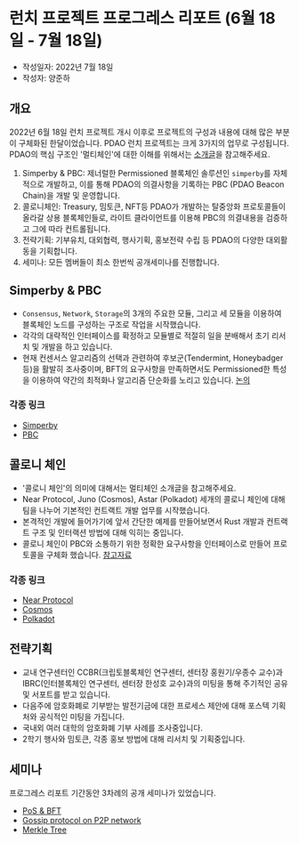 # 런치 프로젝트 프로그레스 리포트 (6월 18일 - 7월 18일)

- 작성일자: 2022년 7월 18일
- 작성자: 양준하

## 개요

2022년 6월 18일 런치 프로젝트 개시 이후로 프로젝트의 구성과 내용에 대해 많은 부분이 구체화된 한달이었습니다.
PDAO 런치 프로젝트는 크게 3가지의 업무로 구성됩니다. PDAO의 핵심 구조인 '멀티체인'에 대한 이해를 위해서는 [소개글](../pdao-the-multichain-dao.md)을 참고해주세요.

1. Simperby & PBC: 제너럴한 Permissioned 블록체인 솔루션인 `simperby`를 자체적으로 개발하고, 이를 통해 PDAO의 의결사항을 기록하는 PBC (PDAO Beacon Chain)을 개발 및 운영합니다.
2. 콜로니체인: Treasury, 밈토큰, NFT등 PDAO가 개발하는 탈중앙화 프로토콜들이 올라갈 상용 블록체인들로, 라이트 클라이언트를 이용해 PBC의 의결내용을 검증하고 그에 따라 컨트롤됩니다.
3. 전략기획: 기부유치, 대외협력, 행사기획, 홍보전략 수립 등 PDAO의 다양한 대외활동을 기획합니다.
4. 세미나: 모든 멤버들이 최소 한번씩 공개세미나를 진행합니다.

## Simperby & PBC
- `Consensus`, `Network`, `Storage`의 3개의 주요한 모듈, 그리고 세 모듈을 이용하여 블록체인 노드를 구성하는 구조로 작업을 시작했습니다.
- 각각의 대략적인 인터페이스를 확정하고 모듈별로 적절히 일을 분배해서 초기 리서치 및 개발을 하고 있습니다.
- 현재 컨센서스 알고리즘의 선택과 관련하여 후보군(Tendermint, Honeybadger 등)을 활발히 조사중이며,
BFT의 요구사항을 만족하면서도 Permissioned한 특성을 이용하여 약간의 최적화나 알고리즘 단순화를 노리고 있습니다. [논의](https://github.com/postech-dao/simperby/issues/4)

### 각종 링크
- [Simperby](https://github.com/postech-dao/simperby)
- [PBC](https://github.com/postech-dao/beacon-chain)

## 콜로니 체인
- '콜로니 체인'의 의미에 대해서는 멀티체인 소개글을 참고해주세요.
- Near Protocol, Juno (Cosmos), Astar (Polkadot) 세개의 콜로니 체인에 대해 팀을 나누어 기본적인 컨트랙트 개발 업무를 시작했습니다.
- 본격적인 개발에 들어가기에 앞서 간단한 예제를 만들어보면서 Rust 개발과 컨트랙트 구조 및 인터랙션 방법에 대해 익히는 중입니다.
- 콜로니 체인이 PBC와 소통하기 위한 정확한 요구사항을 인터페이스로 만들어 프로토콜을 구체화 했습니다. [참고자료](https://github.com/postech-dao/beacon-chain/blob/main/docs/colony-chain-instruction.md)

### 각종 링크
- [Near Protocol](https://github.com/postech-dao/near)
- [Cosmos](https://github.com/postech-dao/cosmos)
- [Polkadot](https://github.com/postech-dao/polkadot)

## 전략기획
- 교내 연구센터인 CCBR(크립토블록체인 연구센터, 센터장 홍원기/우종수 교수)과 IBRC(인터블록체인 연구센터, 센터장 한성호 교수)과의 미팅을 통해 주기적인 공유 및 서포트를 받고 있습니다.
- 다음주에 암호화폐로 기부받는 발전기금에 대한 프로세스 제안에 대해 포스텍 기획처와 공식적인 미팅을 가집니다.
- 국내외 여러 대학의 암호화폐 기부 사례를 조사중입니다.
- 2학기 행사와 밈토큰, 각종 홍보 방법에 대해 리서치 및 기획중입니다.

## 세미나
프로그레스 리포트 기간동안 3차례의 공개 세미나가 있었습니다.
- [PoS & BFT](https://youtu.be/pimvZFp_gv0)
- [Gossip protocol on P2P network](https://youtu.be/frTBJwMCSGA)
- [Merkle Tree](https://youtu.be/pimvZFp_gv0)
